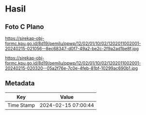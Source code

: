 # Hasil

## Foto C Plano

https://sirekap-obj-formc.kpu.go.id/8d19/pemilu/ppwp/12/02/01/10/02/1202011002001-20240215-021056--8ec68347-d0f7-49a2-be2c-2f9a2ad1be8f.jpg

https://sirekap-obj-formc.kpu.go.id/8d19/pemilu/ppwp/12/02/01/10/02/1202011002001-20240215-020320--05a2f76e-7c0e-4feb-81bf-10299ac690b1.jpg


## Metadata

| Key        | Value               |
| ---------- | ------------------- |
| Time Stamp | 2024-02-15 07:00:44 |




